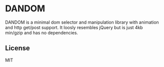 DANDOM
=========

DANDOM is a minimal dom selector and manipulation library with animation and http get/post support. It loosly resembles jQuery but is just 4kb min/gzip and has no dependencies.



License
-----------

MIT
